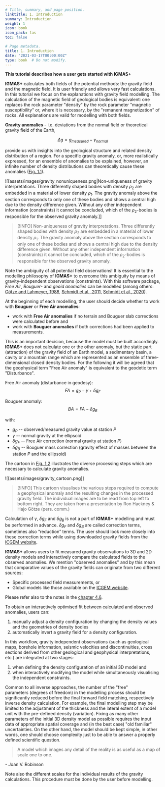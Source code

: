 ```yaml
---
# Title, summary, and page position.
linktitle: 1. Introduction
summary: Introduction
weight: 1
icon: book
icon_pack: fas
toc: false

# Page metadata.
title: 1. Introduction
date: "2021-03-17T00:00:00Z"
type: book  # Do not modify.
---
```


**This tutorial describes how a user gets started with IGMAS+**

**IGMAS+** calculates both fields of the potential methods: the gravity field and the magnetic field. It is user friendly and allows very fast calculations.
In this tutorial we focus on the explanations with gravity field modelling.
The calculation of the magnetic field of geological bodies is equivalent: one replaces the rock parameter "density" by the rock parameter "magnetic susceptibility" or, where it is necessary, by the "remanent magnetization" of rocks.
All explanations are valid for modelling with both fields.

**Gravity anomalies** - i.e. deviations from the normal field or theoretical gravity field of the Earth,

$$\Delta g  = g_{measured} - \gamma_{normal}$$

provide us with insights into the geological structure and related density distribution of a region.
For a specific gravity anomaly, or, more realistically expressed, for an ensemble of anomalies to be explained, however, an infinite number of density distributions can theoretically cause these anomalies ([Fig. 1.1](#figure-gravity_nonuniqueness)).

![[assets/images/gravity_nonuniqueness.png|Non-uniqueness of gravity interpretations. Three differently shaped bodies with density $\rho_2$ are embedded in a material of lower density $\rho_1$. The gravity anomaly above the section corresponds to only one of these bodies and shows a central high due to the density difference given. Without any other independent information (constraints) it cannot be concluded, which of the $\rho_2$-bodies is responsible for the observed gravity anomaly.]]

> [!INFO]
> Non-uniqueness of gravity interpretations. Three differently shaped bodies with density $\rho_2$ are embedded in a material of lower density $\rho_1$. The gravity anomaly above the section corresponds to only one of these bodies and shows a central high due to the density difference given. Without any other independent information (constraints) it cannot be concluded, which of the $\rho_2$-bodies is responsible for the observed gravity anomaly.

Note the ambiguity of all potential field observations!
It is essential to the modelling philosophy of **IGMAS+** to overcome this ambiguity by means of gravity-independent observations (constraints).
With this software package, *Free Air*, *Bouguer*- and *geoid anomalies* can be modelled (among others: [Götze and Lahmeyer, 1988](../../publication/goetze-1988), [Schmidt et al., 2011](../../publication/schmidt-2011), [Schmidt et al., 2020](../../publication/schmidt-2020)).

At the beginning of each modelling, the user should decide whether to work with **Bouguer** or **Free Air anomalies**:
- work with **Free Air anomalies** if no terrain and Bouguer slab corrections were calculated before and
- work with **Bouguer anomalies** if both corrections had been applied to measurements.

This is an important decision, because the model must be built accordingly.
**IGMAS+** does not calculate one or the other anomaly, but the static part (attraction) of the gravity field of an Earth model, a sedimentary basin, a cavity or a mountain range which are represented as an ensemble of three-dimensional closed density bodies.
For the following it will be agreed that the geophysical term "Free Air anomaly" is equivalent to the geodetic term "Disturbance".

Free Air anomaly (disturbance in geodesy):
$$FA = g_P - \gamma + \delta g_F$$

Bouguer anomaly:
$$BA = FA - \delta g_B$$

with:
- $g_P$ -- observed/measured gravity value at station $P$
- $\gamma$ -- normal gravity at the ellipsoid
- $\delta g_F$ -- Free Air correction (normal gravity at station $P$)
- $\delta g_B$ -- Bouguer mass correction (gravity effect of masses between the station $P$ and the ellipsoid)

The cartoon in [Fig.&#160;1.2](#figure-gravity_cartoon) illustrates the diverse processing steps which are necessary to calculate gravity anomalies.

![[assets/images/gravity_cartoon.png]]

> [!INFO]
> This cartoon visualises the various steps required to compute a geophysical anomaly and the resulting changes in the processed gravity field. The individual images are to be read from top left to bottom right. They are taken from a presentation by Ron Hackney & Hajo Götze (pers. comm.)

Calculation of $\gamma$, $\delta g_F$ and $\delta g_B$ is not a part of **IGMAS+** modelling and must be performed in advance.
$\delta g_F$ and $\delta g_B$ are called correction terms, sometimes also “reduction” terms.
The user should look more closely into these correction terms while using downloaded gravity fields from the [ICGEM website](http://icgem.gfz-potsdam.de).

**IGMAS+** allows users to fit measured gravity observations to 3D and 2D density models and interactively compare the calculated fields to the observed anomalies.
We mention "observed anomalies" and by this mean that comparative values of the gravity fields can originate from two different sources:
- Specific processed field measurements, or
- Global models like those available on the [ICGEM website](http://icgem.gfz-potsdam.de).

Please refer also to the notes in the [chapter 4.6](../4_fitting_gravity/#46-remarks-on-the-use-of-icgem-gravity-datasets).

To obtain an interactively optimised fit between calculated and observed anomalies, users can:
1. manually adjust a density configuration by changing the density values and the geometries of density bodies
2. automatically invert a gravity field for a density configuration.

In this workflow, gravity independent observations (such as geological maps, borehole information, seismic velocities and discontinuities, cross sections derived from other geological and geophysical interpretations, etc.) are integrated at two stages:
1. when defining the density configuration of an initial 3D model and
2. when interactively modifying the model while simultaneously visualising the independent constraints.

Common to all inverse approaches, the number of the "free" parameters&#160;(degrees of freedom) in the modelling process should be significantly reduced before the final forward field matching, respectively inverse density calculation.
For example, the final modelling step may be limited to the adjustment of the thickness and the lateral extent of a model unit with the pre-defined density (variation).
Fixing as many other parameters of the initial 3D density model as possible requires the input data of appropriate spatial coverage and (in the best case) "old familiar" uncertainties.
On the other hand, the model should be kept simple, in other words, one should choose complexity just to be able to answer a properly defined scientific question.

> A model which images any detail of the reality is as useful as a map of scale one to one.

\- Joan V. Robinson

Note also the different scales for the individual results of the gravity calculations.
This procedure must be done by the user before modelling.